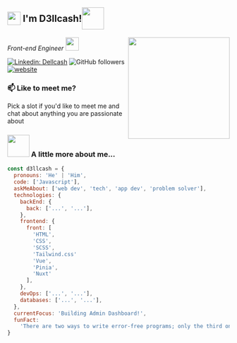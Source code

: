 <h2 style="display:flex;align-items:center;"><img src="https://emojis.slackmojis.com/emojis/images/1531849430/4246/blob-sunglasses.gif?1531849430" width="30"/>&nbsp;I'm D3llcash! <img src="https://media.giphy.com/media/12oufCB0MyZ1Go/giphy.gif" width="50"></h2>
<img align='right' src="https://media.giphy.com/media/M9gbBd9nbDrOTu1Mqx/giphy.gif" width="230">
<p style="display:flex;align-items:center;"><em>Front-end Engineer <img src="https://media.giphy.com/media/WUlplcMpOCEmTGBtBW/giphy.gif" width="30"> 
</em></p>

[![Linkedin: Dellcash](https://img.shields.io/badge/-Dellcash-blue?style=flat-rounded&logo=Linkedin&logoColor=white&link=https://www.linkedin.com/in/dellcash/)](https://www.linkedin.com/in/dellcash/)
![GitHub followers](https://img.shields.io/github/followers/Dellcash?tab=followers)
[![website](https://img.shields.io/badge/Website-46a2f1.svg?&style=flat-rounded&logo=Google-Chrome&logoColor=white&link=https://i-am-dellcash.netlify.app/)](https://i-am-dellcash.netlify.app/)

### 📫 Like to meet me?

Pick a slot if you'd like to meet me and chat about anything you are passionate about

### <img src="https://media.giphy.com/media/VgCDAzcKvsR6OM0uWg/giphy.gif" width="50"> A little more about me...

```javascript
const d3llcash = {
  pronouns: 'He' | 'Him',
  code: ['Javascript'],
  askMeAbout: ['web dev', 'tech', 'app dev', 'problem solver'],
  technologies: {
    backEnd: {
      back: ['...', '...'],
    },
    frontend: {
      front: [
        'HTML',
        'CSS',
        'SCSS',
        'Tailwind.css'
        'Vue',
        'Pinia',
        'Nuxt'
      ],
    },
    devOps: ['...', '...'],
    databases: ['...', '...'],
  },
  currentFocus: 'Building Admin Dashboard!',
  funFact:
    'There are two ways to write error-free programs; only the third one works',
}
```

